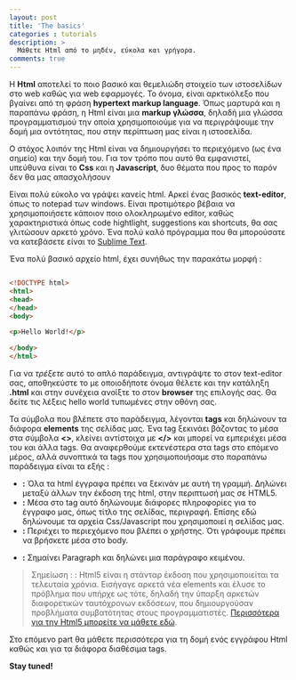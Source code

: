 ```yaml
---
layout: post
title: 'The basics'
categories : tutorials
description: >
  Μάθετε Html από το μηδέν, εύκολα και γρήγορα.
comments: true
---
```


Η **Html** αποτελεί το ποιο βασικό και θεμελιώδη στοιχείο των ιστοσελίδων στο web καθώς για web εφαρμογές. Το όνομα, είναι αρκτικόλεξο που βγαίνει από τη φράση **hypertext markup language**. Όπως μαρτυρά και η παραπάνω φράση, η Html είναι μια **markup γλώσσα**, δηλαδή μια γλώσσα προγραμματισμού την οποία χρησιμοποιούμε για να περιγράψουμε την δομή μια οντότητας, που στην περίπτωση μας είναι η ιστοσελίδα.
 
Ο στόχος λοιπόν της Html είναι να δημιουργήσει το περιεχόμενο (ως ένα σημείο) και την δομή του. Για τον τρόπο που αυτό θα εμφανιστεί, υπεύθυνα είναι το **Css** και η **Javascript**, δυο θέματα που προς το παρόν δεν θα μας απασχολήσουν
 
Είναι πολύ εύκολο να γράψει κανείς html. Αρκεί ένας βασικός **text-editor**, όπως το notepad των windows. Είναι προτιμότερο βέβαια να χρησιμοποιήσετε κάποιον ποιο ολοκληρωμένο editor, καθώς χαρακτηριστικά όπως code hightlight, suggestions και shortcuts, θα σας γλιτώσουν αρκετό χρόνο. Ένα πολύ καλό πρόγραμμα που θα μπορούσατε να κατεβάσετε είναι το [Sublime Text](https://www.sublimetext.com/).

Ένα πολύ βασικό αρχείο html, έχει συνήθως την παρακάτω μορφή : 

~~~html

<!DOCTYPE html>
<html>
<head>
</head>
<body>

<p>Hello World!</p>

</body>
</html>

~~~

 
Για να *τρέξετε* αυτό το απλό παράδειγμα, αντιγράψτε το στον text-editor σας, αποθηκεύστε το με οποιοδήποτε όνομα θέλετε και την κατάληξη **.html** και στην συνέχεια ανοίξτε το στον **browser** της επιλογής σας. Θα δείτε τις λέξεις hello world τυπωμένες στην οθόνη σας.
 
Τα σύμβολα που βλέπετε στο παράδειγμα, λέγονται **tags** και δηλώνουν τα διάφορα **elements** της σελίδας μας. Ένα tag ξεκινάει βάζοντας το μέσα στα σύμβολα **<>**, κλείνει αντίστοιχα με **</>** και μπορεί να εμπεριέχει μέσα του και άλλα tags. Θα αναφερθούμε εκτενέστερα στα tags στο επόμενο μέρος, αλλά συνοπτικά τα tags που χρησιμοποιήσαμε στο παραπάνω παράδειγμα είναι τα εξής :
 
* **<!DOCTYPE html>:** Όλα τα html έγγραφα πρέπει να ξεκινάν με αυτή τη γραμμή. Δηλώνει μεταξύ άλλων την έκδοση της html, στην περιπτωσή μας σε HTML5.
* **<head>:** Μέσα στο tag αυτό δηλώνουμε διάφορες πληροφορίες για το έγγραφο μας, όπως τίτλο της σελίδας, περιγραφή. Επίσης εδώ δηλώνουμε τα αρχεία Css/Javascript που χρησιμοποιεί η σελίδας μας.
* **<body>:** Περιέχει το περιεχόμενο που βλέπει ο χρήστης. Ότι γράφουμε πρέπει να βρήσκετε μέσα στο body.
* **<p>:** Σημαίνει Paragraph και δηλώνει μια παράγραφο κειμένου.

> Σημείωση :
: Html5 είναι η στάνταρ έκδοση που χρησιμοποιείται τα τελευταία χρόνια. Εισήγαγε αρκετά νέα elements και έλυσε το πρόβλημα που υπήρχε ως τότε, δηλαδή την ύπαρξη αρκετών διαφορετικών ταυτόχρονων εκδόσεων, που δημιουργούσαν προβλήματα συμβατότητας στους προγραμματιστές. [Περισσότερα για την Html5 μπορείτε να μάθετε εδώ](https://www.w3schools.com/html/html5_intro.asp).

 
Στο επόμενο part θα μάθετε περισσότερα για τη δομή ενός εγγράφου Html καθώς και για τα διάφορα διαθέσιμα tags.

**Stay tuned!**
